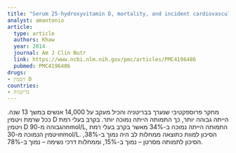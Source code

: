 ```yaml
---
title: "Serum 25-hydroxyvitamin D, mortality, and incident cardiovascular disease, respiratory disease, cancers, and fractures: a 13-y prospective population study"
analyst: amantonio
article:
  type: article
  authors: Khaw
  year: 2014
  journal: Am J Clin Nutr
  link: https://www.ncbi.nlm.nih.gov/pmc/articles/PMC4196486
  pubmed: PMC4196486
drugs:
- ויטמין D
countries:
- בריטניה
---
```


מחקר פרוספקטיבי שנערך בבריטניה והכיל מעקב על 14,000 אנשים במשך 13 שנה.
ככל שרמת ויטמין D הייתה גבוהה יותר, כך התמותה הייתה נמוכה יותר. בקרב בעלי רמת ויטמין D הגבוהה מ-90nmol/L, התמותה הייתה נמוכה ב-34% מאשר בקרב בעלי רמת ויטמין הנמוכה מ-30nmol/L. הסיכון למוות כתוצאה ממחלות לב היה נמוך ב-38%, הסיכון לתמותה מסרטן – נמוך ב-15%, וממחלות דרכי נשימה – נמוך ב-78%.
